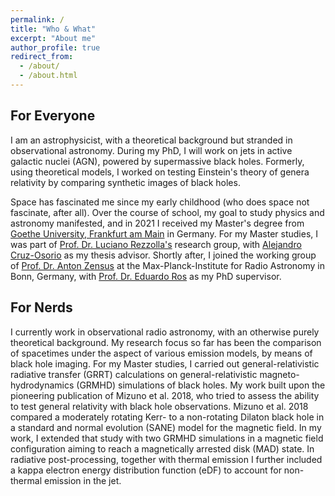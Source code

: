 ```yaml
---
permalink: /
title: "Who & What"
excerpt: "About me"
author_profile: true
redirect_from: 
  - /about/
  - /about.html
---
```



For Everyone
------

I am an astrophysicist, with a theoretical background but stranded in observational astronomy. During my PhD, I will work on jets in active galactic nuclei (AGN), powered by supermassive black holes. Formerly, using theoretical models, I worked on testing Einstein's theory of genera relativity by comparing synthetic images of black holes.

Space has fascinated me since my early childhood (who does space not fascinate, after all). Over the course of school, my goal to study physics and astronomy manifested, and in 2021 I received my Master's degree from [Goethe University, Frankfurt am Main](https://www.goethe-university-frankfurt.de) in Germany. For my Master studies, I was part of [Prof. Dr. Luciano Rezzolla's](https://astro.uni-frankfurt.de/rezzolla/) research group, with [Alejandro Cruz-Osorio](https://itp.uni-frankfurt.de/~osorio/index.html) as my thesis advisor. Shortly after, I joined the working group of [Prof. Dr. Anton Zensus](https://antonzensus.de/) at the Max-Planck-Institute for Radio Astronomy in Bonn, Germany, with [Prof. Dr. Eduardo Ros](https://www.uv.es/~eros/Ros_Homepage/Home.html) as my PhD supervisor.



For Nerds
------

I currently work in observational radio astronomy, with an otherwise purely theoretical background. My research focus so far has been the comparison of spacetimes under the aspect of various emission models, by means of black hole imaging. For my Master studies, I carried out general-relativistic radiative transfer (GRRT) calculations on general-relativistic magneto-hydrodynamics (GRMHD) simulations of black holes. My work built upon the pioneering publication of Mizuno et al. 2018, who tried to assess the ability to test general relativity with black hole observations. Mizuno et al. 2018 compared a moderately rotating Kerr- to a non-rotating Dilaton black hole in a standard and normal evolution (SANE) model for the magnetic field. In my work, I extended that study with two GRMHD simulations in a magnetic field configuration aiming to reach a magnetically arrested disk (MAD) state. In radiative post-processing, together with thermal emission I further included a kappa electron energy distribution function (eDF) to account for non-thermal emission in the jet. 
 

